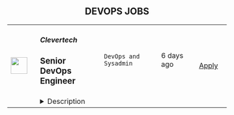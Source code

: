 <div align="center"><h2>DEVOPS JOBS</h2></div><table><tr>
                <td width="100" height="100" rowspan="2">
                    <img src="https://wwr-pro.s3.amazonaws.com/logos/0074/7619/logo.gif" width="38px" height="auto">
                </td>
                <td width="300">
                    <h5>Clevertech</h5>
                    <h3> Senior DevOps Engineer </h3>
                </td>
                <td width="300">
                    <code>DevOps and Sysadmin</code>
                </td>
                <td width="200">
                <text>6 days ago</text>
                </td>
                <td width="100" rowspan="2">
                <a href="https://weworkremotely.com/remote-jobs/clevertech-senior-devops-engineer-11" align="right" target="_blank">Apply</a>
                </td>
            </tr>
            <tr>
                <td colspan="3">
                <details><summary>Description</summary>
                <img src="https://we-work-remotely.imgix.net/logos/0074/7619/logo.gif?ixlib=rails-4.0.0&w=50&h=50&dpr=2&fit=fill&auto=compress" />

<p>
  <strong>Headquarters:</strong> New York, NY
    <br /><strong>URL:</strong> <a href="https://clevertech.biz">https://clevertech.biz</a>
</p>

<div>
<br>Experience Remote done Right. Over 20 years of remote experience, all 500+ staff are 100% remote and we still grow vibrant relationships, provide exceptional opportunities for career growth while working with stellar clients on ambitious projects<br><br>
</div><div><strong>What we're working on:</strong></div><div>
<br>Enterprise companies turn to us to help them launch innovative digital products that interact with hundreds of millions of customers, transactions and data points. The problems we solve every day are real and require creativity, grit and determination. We are building a culture that challenges norms while fostering experimentation and personal growth. In order to grasp the scale of problems we face, ideally, you have some exposure to Logistics, FinTech, Transportation, Insurance, Media or other complex multifactor industries<br><br>
</div><div><strong><br>Requirements</strong></div><ul>
<li>7+ years of professional experience (A technical assessment will be required)</li>
<li>Senior-level experience with AWS (EC2, RDS, S3, ECS, ELB)</li>
<li>Strong background in Linux and Mongo Atlas administration</li>
<li>Experience deploying Kubernetes in a production environment</li>
<li>Experience with CI/CD in Jenkins or CircleCi</li>
<li>Infrastructure as code (we use Terraform)</li>
<li>Experience with requirement gathering and presentation to executives</li>
<li>English fluency, verbal and written</li>
<li>Professional, empathic, team player</li>
<li>Problem solver, proactive, go-getter</li>
</ul><div><strong>Straight from the Devs</strong></div><div>
<br>Watch short snippets of actual developers (Real, not scripted) share why they joined <a href="https://cleverte.ch/3"><strong>YouTube Playlist<br></strong></a><br>
</div><div><strong>Why Clevertech is an amazing place to work at</strong></div><div>
<br>At Clevertech, you can expect that you will:<br><br>
</div><ul>
<li>Be 100% dedicated to one project at a time so that you can hone your skills, innovate and grow</li>
<li>Be a part of a team of talented and friendly senior-level developers</li>
<li>Work on projects that allow you to use cutting edge tech. We believe in constantly evolving your mastery</li>
</ul><div>
<br>The result? We produce meaningful work and we are truly proud and excited to be creating waves in an industry under transformation.<br><br><strong>Benefits of joining the Clevertech team</strong>
</div><div>
<br>We know that people do their best work when they’re taken care of. So we make sure to offer great benefits:<br><br>
</div><ul>
<li>Competitive Salaries</li>
<li>1 Month Paid Time Off For You</li>
<li>Personal Development Fund</li>
<li>Tenure-Based Rewards</li>
<li>Flexible Family Leave</li>
<li>Clevertech University</li>
<li>Clevertech Gives Back</li>
<li>Amazing Culture &amp; Strong Community</li>
</ul>

<p><strong>To apply:</strong> <a href="https://weworkremotely.com/remote-jobs/clevertech-senior-devops-engineer-11">https://weworkremotely.com/remote-jobs/clevertech-senior-devops-engineer-11</a></p>

                </details>
                </td>
            </tr>,<tr>
                <td width="100" height="100" rowspan="2">
                    <img src="https://wwr-pro.s3.amazonaws.com/logos/0081/9143/logo.gif" width="38px" height="auto">
                </td>
                <td width="300">
                    <h5>University of Pennsylvania</h5>
                    <h3> DevOps Engineer (Remote Eligible)</h3>
                </td>
                <td width="300">
                    <code>DevOps and Sysadmin</code>
                </td>
                <td width="200">
                <text>12 days ago</text>
                </td>
                <td width="100" rowspan="2">
                <a href="https://weworkremotely.com/remote-jobs/university-of-pennsylvania-devops-engineer-remote-eligible" align="right" target="_blank">Apply</a>
                </td>
            </tr>
            <tr>
                <td colspan="3">
                <details><summary>Description</summary>
                <img src="https://we-work-remotely.imgix.net/logos/0081/9143/logo.gif?ixlib=rails-4.0.0&w=50&h=50&dpr=2&fit=fill&auto=compress" />

<p>
  <strong>Headquarters:</strong> Philadelphia, PA
    <br /><strong>URL:</strong> <a href="https://www.upenn.edu/">https://www.upenn.edu/</a>
</p>

<div><strong>DevOps Engineer (Remote Eligible)</strong></div><div> </div><div><strong>University Overview</strong></div><div> </div><div>The University of Pennsylvania, the largest private employer in Philadelphia, is a world-renowned leader in education, research, and innovation. This historic, Ivy League school consistently ranks among the top 10 universities in the annual U.S. News &amp; World Report survey. Penn has 12 highly-regarded schools that provide opportunities for undergraduate, graduate and continuing education, all influenced by Penn's distinctive interdisciplinary approach to scholarship and learning. As an employer Penn has been ranked nationally on many occasions with the most recent award from Forbes who named Penn one of America's Best Employers By State in 2021.</div><div> </div><div>Penn offers a unique working environment within the city of Philadelphia. The University is situated on a beautiful urban campus, with easy access to a range of educational, cultural, and recreational activities. With its historical significance and landmarks, lively cultural offerings, and wide variety of atmospheres, Philadelphia is the perfect place to call home for work and play.</div><div> </div><div>The University offers a competitive benefits package that includes excellent healthcare and tuition benefits for employees and their families, generous retirement benefits, a wide variety of professional development opportunities, supportive work and family benefits, a wealth of health and wellness programs and resources, and much more.</div><div> </div><div>COVID-19 vaccination is a requirement for all positions at the University of Pennsylvania. New hires are expected to be fully vaccinated before beginning work at the University. For more information about Penn's vaccine requirements, visit the https://coronavirus.upenn.edu/ for the latest information.</div><div> </div><div><strong>Posted Job Title</strong></div><div>DevOps Engineer (Remote Eligible)</div><div> </div><div><strong>Job Profile Title</strong></div><div>Application Developer C</div><div> </div><div><strong>Job Description Summary</strong></div><div>The DevOps engineer has responsibility for the planning, development, and support of a layer of infrastructure that allows the library to package, deploy, monitor, and maintain applications that are developed from scratch at the library or that are our local customizations of open-source software like Samvera and Blacklight. This work requires close collaboration with developers, digital projects staff, and sysadmins, because the DevOps Engineer will create systems and processes to deliver software prepared by developers to hardware managed by sysadmins, entailing responsibility for a distinct, emerging layer of technical infrastructure.</div><div> </div><div><strong>Job Description</strong></div><div> </div><div><strong>Duties:</strong></div><div> </div><div>The DevOps Engineer will:</div><div> </div><div>• Collaborate with developers, the core services team, and an incumbent peer DevOps Engineer to organize and promote high-quality releases of library applications to production.</div><div>• Research, plan, introduce, and maintain processes for continuous integration, automated builds, more frequent deployments, application monitoring, and other practices that will improve quality and efficiency.</div><div>• Plan and implement robust development and production environments.</div><div>• Test, troubleshoot, and upgrade systems and services to ensure high uptime/availability of library applications.</div><div>• Serve as administrator and point of contact for cloud services on behalf of developers, digital projects staff, sysadmins, and stakeholders (currently primarily AWS S3 and Glacier storage, Digital Ocean).</div><div>• Participate in best practices such as integration testing, tracking QA process, and coordinating UA testing.</div><div> </div><div><strong>Qualifications:</strong></div><div> </div><div>Bachelor's degree and a minimum of 1-2 years of experience, or an equivalent combination of education and experience, are required. Demonstrated experience developing, managing, and deploying Docker images is essential. Experience with Linux systems and a programming language like Bash, Python, or Ruby is required.</div><div> </div><div><strong>Preferred Qualifications:</strong></div><div> </div><div>• Experience with container orchestration tools (e.g. Docker Swarm, Kubernetes, etc.).</div><div>• Experience with configuration management and Infrastructure as Code (IaC) tools, such as Ansible and Terraform.</div><div>• Proficient with continuous integration and continuous deployment frameworks, such as GitLab CI/CD, CircleCI, or GitHub Actions.</div><div>• Experience with distributed version control systems, such as Git, for code management.</div><div>• Understanding of system and/or microservices architectures.</div><div>• Familiarity with software development life cycle processes.</div><div>• Experience in a library or higher education environment preferred.</div><div> </div><div><strong>Application Requirement:</strong></div><div> </div><div>A Resume/CV are required to be considered for this position. Please upload your Resume/CV; multiple documents are allowed.</div><div> </div><div><strong>Budgeted Pay Range:</strong></div><div> </div><div>$70-80K commensurate with education and experience.</div><div> </div><div><strong>Job Location - City, State</strong></div><div>Philadelphia, Pennsylvania</div><div>
<strong>Remote Eligible</strong> - This position is eligible for a fully remote schedule with all work performed remotely. (Note: Only salaried (i.e., exempt), non-temporary positions are eligible for remote work outside the tri-state area (Pennsylvania, New Jersey and Delaware.)</div><div> </div><div><strong>Department / School</strong></div><div>University Library</div><div> </div><div><strong>Pay Range</strong></div><div>$51,824.00 - $109,535.33</div><div>Salary offers are made based on the candidate's qualifications, experience, skills, and education as they directly relate to the requirements of the position, as well as internal and market factors and grade profile.</div><div> </div><div><strong>Affirmative Action Statement</strong></div><div>Penn adheres to a policy that prohibits discrimination on the basis of race, color, sex, sexual orientation, gender identity, religion, creed, national or ethnic origin, citizenship status, age, disability, veteran status, or any other legally protected class.</div><div> </div><div><strong>Special Requirements</strong></div><div>Background check required after a conditional job offer is made. Consideration of the background check will be tailored to the requirements of the job.</div><div> </div><div><strong>University Benefits</strong></div><div> </div><div>• <strong>Health, Life, and Flexible Spending Accounts</strong>: Penn offers comprehensive medical, prescription, behavioral health, dental, vision, and life insurance benefits to protect you and your family's health and welfare. You can also use flexible spending accounts to pay for eligible health care and dependent care expenses with pre-tax dollars.</div><div> </div><div>• <strong>Tuition</strong>: Take advantage of Penn's exceptional tuition benefits. You, your spouse, and your dependent children can get tuition assistance here at Penn. Your dependent children are also eligible for tuition assistance at other institutions.</div><div> </div><div>• <strong>Retirement:</strong> Penn offers generous retirement plans to help you save for your future. Penn's Basic, Matching, and Supplemental retirement plans allow you to save for retirement on a pre-tax or Roth basis. Choose from a wide variety of investment options through TIAA and Vanguard.</div><div> </div><div>• <strong>Time Away from Work:</strong> Penn provides you with a substantial amount of time away from work during the course of the year. This allows you to relax, take vacations, attend to personal affairs, recover from illness or injury, spend time with family—whatever your personal needs may be.</div><div> </div><div>• <strong>Long-Term Care Insurance:</strong> In partnership with Genworth Financial, Penn offers faculty and staff (and your eligible family members) long-term care insurance to help you cover some of the costs of long-term care services received at home, in the community or in a nursing facility. If you apply when you're newly hired, you won't have to provide proof of good health or be subject to underwriting requirements. Eligible family members must always provide proof of good health and are subject to underwriting.</div><div> </div><div>• <strong>Wellness and Work-life Resources</strong>: Penn is committed to supporting our faculty and staff as they balance the competing demands of work and personal life. That's why we offer a wide variety of programs and resources to help you care for your health, your family, and your work-life balance.</div><div> </div><div>• <strong>Professional and Personal Development:</strong> Penn provides an array of resources to help you advance yourself personally and professionally.</div><div> </div><div>• <strong>University Resources:</strong> As a member of the Penn community, you have access to a wide range of University resources as well as cultural and recreational activities. Take advantage of the University's libraries and athletic facilities, or visit our arboretum and art galleries. There's always something going on at Penn, whether it's a new exhibit at the Penn Museum, the latest music or theater presentation at the Annenberg Center, or the Penn Relays at Franklin Field to name just a few examples. As a member of the Penn community, you're right in the middle of the excitement—and you and your family can enjoy many of these activities for free.</div><div> </div><div>• <strong>Discounts and Special Services</strong>: From arts and entertainment to transportation and mortgages, you'll find great deals for University faculty and staff. Not only do Penn arts and cultural centers and museums offer free and discounted admission and memberships to faculty and staff. You can also enjoy substantial savings on other goods and services such as new cars from Ford and General Motors, cellular phone service plans, movie tickets, and admission to theme parks.</div><div> </div><div>• <strong>Flexible Work Hours:</strong> Flexible work options offer creative approaches for completing work while promoting balance between work and personal commitments. These approaches involve use of non-traditional work hours, locations, and/or job structures.</div><div> </div><div>• <strong>Penn Home Ownership Services:</strong> Penn offers a forgivable loan for eligible employees interested in buying a home or currently residing in West Philadelphia, which can be used for closing costs or home improvements.</div><div> </div><div>• <strong>Adoption Assistance:</strong> Penn will reimburse eligible employees on qualified expenses in connection with the legal adoption of an eligible child, such as travel or court fees, for up to two adoptions in your household.</div><div> </div><div>​</div><div> </div><div>To learn more, please visit: https://www.hr.upenn.edu/PennHR/benefits-pay</div><div> </div><div><strong>To apply, visit https://apptrkr.com/3494283</strong></div><div> </div><div>Copyright ©2022 Jobelephant.com Inc. All rights reserved.</div><div> </div><div>https://www.jobelephant.com/</div>

<p><strong>To apply:</strong> <a href="https://weworkremotely.com/remote-jobs/university-of-pennsylvania-devops-engineer-remote-eligible">https://weworkremotely.com/remote-jobs/university-of-pennsylvania-devops-engineer-remote-eligible</a></p>

                </details>
                </td>
            </tr>,<tr>
                <td width="100" height="100" rowspan="2">
                    <img src="https://weworkremotely.com/assets/IsotypeV2-1ebe3dd57673f3e8d02b7490bc0faaef55d6a95d3a4aaf17298bd3ed503ae7fe.svg" width="38px" height="auto">
                </td>
                <td width="300">
                    <h5>Proxify AB</h5>
                    <h3> Senior DevOps Engineer</h3>
                </td>
                <td width="300">
                    <code>DevOps and Sysadmin</code>
                </td>
                <td width="200">
                <text>37 days ago</text>
                </td>
                <td width="100" rowspan="2">
                <a href="https://weworkremotely.com/remote-jobs/proxify-ab-senior-devops-engineer" align="right" target="_blank">Apply</a>
                </td>
            </tr>
            <tr>
                <td colspan="3">
                <details><summary>Description</summary>
                

<p>
  <strong>Headquarters:</strong> Sweden
    <br /><strong>URL:</strong> <a href="http://career.proxify.io">http://career.proxify.io</a>
</p>

<div><strong>The Role:</strong></div><div>We are searching for a Senior DevOps Engineer. You can be a perfect candidate if you are growth-oriented, you take pleasure in your work, and you enjoy working on new ideas to develop exciting products. By joining Proxify, you will get considerable opportunities to work with leading brands and amazing startups to build their next product and growth features. </div><div><br></div><div><strong>What we are looking for:</strong></div><div><br></div><ul>
<li>You have +4 years of solid development experience as a DevOps Engineer;</li>
<li>You have +3 years of experience in Azure Cloud and Kubernetes;</li>
<li>You have good understanding of operating, monitoring, and documenting cloud solutions;</li>
<li>Responsible and able to work with minimal supervision;</li>
<li>Upper-intermediate English level;</li>
<li>You can communicate well with both technical and non-technical clients.</li>
</ul><div>
<strong><br>Nice-to-have:</strong> <br><br>
</div><ul>
<li>Timezone: CET (+/- 3 hours);</li>
<li>Azure certifications in Cloud development and architecture would be a plus.</li>
</ul><div>
<strong><br>Responsibilities:<br></strong><br>
</div><ul>
<li>Set up and maintain local development and test environments (based on containers and similar technologies);</li>
<li>Set up CI/CD pipelines, including build processes for container images and delivery to container registries;</li>
<li>Planning and setting up automated updates to AKS (Azure Kubernetes Service) and surrounding infrastructure components;</li>
<li>Continued setup and improvement of Cloud infrastructure to support new cloud-native solutions;</li>
<li>Collaborate with the stakeholders.</li>
</ul><div>
<strong>What we offer:<br></strong>💻 <strong>100% remote work</strong>: Work from anywhere.<br>👌🏻 <strong>Flexibility</strong>: The ability to change the project to another one.<br>💵 <strong>Financial growth</strong>: Competitive compensation and performance-based increases.<br>🧘🏻‍♂️ <strong>Freedom</strong>: Very flexible working schedule<br>.🚀 <strong>360-degree growth</strong>: Opportunities for professional development and personal growth.</div><div>
<br><br>
</div><div><strong>Your benefits with Proxify:</strong></div><ul>
<li>
<strong>Be part of the Proxify community</strong>: Network with like-minded and enthusiastic individuals to make a difference. </li>
<li>
<strong>Make an impact</strong>: You get the opportunity to work on projects that inspire you and add value to your career.</li>
<li>
<strong>Transparency</strong>: Contracts with transparency in earnings and working hours.</li>
<li>
<strong>Save your time</strong>: Fast and efficient hiring process to match you with the project of your preference.</li>
<li>
<strong>Ownership: </strong>Take ownership of your work and enjoy more freedom in your career.</li>
</ul><div>
<br><br><br>
</div>

<p><strong>To apply:</strong> <a href="https://weworkremotely.com/remote-jobs/proxify-ab-senior-devops-engineer">https://weworkremotely.com/remote-jobs/proxify-ab-senior-devops-engineer</a></p>

                </details>
                </td>
            </tr>,<tr>
                <td width="100" height="100" rowspan="2">
                    <img src="https://remotive.com/job/1486908/logo" width="38px" height="auto">
                </td>
                <td width="300">
                    <h5>Avaaz</h5>
                    <h3>Senior DevOps Engineer</h3>
                </td>
                <td width="300">
                    <code>api,AWS,devops,elasticsearch</code>
                </td>
                <td width="200">
                <text>2 days ago</text>
                </td>
                <td width="100" rowspan="2">
                <a href="https://remotive.com/remote-jobs/devops/senior-devops-engineer-1486908" align="right" target="_blank">Apply</a>
                </td>
            </tr>
            <tr>
                <td colspan="3">
                <details><summary>Description</summary>
                <p><strong>About Avaaz</strong></p>
<p><span style="font-weight: 400;">Avaaz is an international campaigning and advocacy organization that provides its global membership of over 70 million people with opportunities to change the world. This includes protecting human rights across the world, saving our planet from climate change and other threats, and fighting to stop disinformation and other cyber threats from undermining our democracies.</span></p>
<p><strong>Senior DevOps Engineer Position Overview </strong></p>
<p><span style="font-weight: 400;">Our tech needs are growing, and we’re now looking for a Senior DevOps Engineer to join our team of outstanding professionals, working from home in many different countries.</span></p>
<p><span style="font-weight: 400;">The ideal candidate will have 5+ years experience in system administration, supporting development of software using modern languages, and a good understanding of SQL and noSQL data stores. They will have leadership skills and be able to advise on decisions regarding hardware performance for a given software, and will also know when we should modify the underlying infrastructure or fix a particular piece of code. They are familiar with test automation and applications that work at scale.</span></p>
<p><span style="font-weight: 400;">The Senior DevOps Engineer does not need to be an expert in all areas, but rather be a self-starter with a broad range of experiences in different areas with excellent team and communication skills.</span></p>
<p><strong>Responsibilities:</strong></p>
<p>- Mentor other developers, share knowledge with peers, and help shape the team's technical growth.<br>- Improve tech and campaigns teams' efficiency through innovative solutions to day-to-day challenges.<br>- Manage our deployment and testing infrastructure, supporting the implementation of Continuous Integration.<br>- Refine development processes to make interactions between Software Engineers and Administrators, fluid, and productive.<br>- Participate in architectural decision-making in support of scalability, reliability, and maintainability.<br>- Automate repetitive tasks required to maintain a secure and up-to-date operational environment.<br>- Develop, improve, maintain, and document infrastructure management systems.<br>- Work with other teams to build, test, and roll out systems. <br>- Participate in an on-call rotation for systems support. </p>
<p><strong>Qualifications</strong></p>
<p><span style="font-weight: 400;">The following list of qualifications is what we believe gives you the experience required to work in our environment and deliver on the responsibilities listed above. </span></p>
<p><strong>You should apply for this role if you feel you have the necessary experience, even if you don't meet all the requirements below:</strong></p>
<p>- A desire to have a positive impact in the world<br>- A growth mindset and a desire to challenge yourself<br>- Strong written and oral communication skills<br>- Strong teamwork skills, comfortable in a highly collaborative team culture and a hierarchical team structure<br>- High professionalism, self-motivation, efficiency and results-oriented delivery<br>- Ability to adjust quickly to changing conditions and requirements<br>- Experience in handling ambiguity, simplifying requirements, and distilling user cases down to deliver solutions<br>- Good problem-solving, debugging and troubleshooting skills<br>- 5+ years of experience as a Software Engineer, and 5+ years of experience as a Systems Administrator<br>- 3+ years of experience working at large-scale applications<br>- 5+ years working in AWS environments, particularly VPCs with an understanding of the AWS API.<br>- Intimate knowledge of Linux (Redhat/CentOS) and at least 5 years experience in environments with more than 50 servers<br>- Strong fundamentals in Python and strong bash scripting skills<br>- Experience with infrastructure as code (Ansible/Puppet/Chef/others)<br>- Experience with monitoring of large scale systems, particularly with Zabbix<br><strong>- Fluency in spoken and written English is required</strong></p>
<p><span style="font-weight: 400;">It would help your application if you have …</span></p>
<p>- Experience managing application build pipelines and continuous integration environments<br>- Experience in running and maintaining containerized applications and orchestration at scale in a variety of managed and unmanaged cross-platform setups<br>- Experience with the AWS code build and deploy tools and ECS<br>- Comfortable working with a range of storage engines (MySQL, Elasticsearch, Redis)<br>- Understanding of network and application security<br>- Understanding of all layers involved in web communications, including experience in network debugging<br>- Experience at large-scale web companies<br>- Experience working in distributed teams<br>- Experience with Agile methodologies, namely Kanban and Scrum.<span style="font-weight: 400;"> </span></p>
<p><strong>Location</strong></p>
<p><span style="font-weight: 400;">Avaaz is a fully virtual organization, coordinating work using email, Slack and other tools. Our staff are based in cities all over the world. For this position, the candidate would ideally be based in the following time zones: -05 UTC to +2 UTC. Avaaz will support you to set up a home or co-working environment that leads to excellence in delivery and long-term sustainability.</span></p>
<p><strong>Compensation and Benefits</strong></p>
<p>- 5 weeks paid vacation per year and 10 paid holidays per year<br>- $3,000 USD or local equivalent for training and development per year<br>- $1,500 USD or local equivalent for language development per year<br>- Out-of-Home Workspace Rental<br>- Salary varies with location and experience, and is highly competitive with leading international nongovernmental organisations.The full-package salary for this position ranges from € 51172 - € 85286 EURO or local equivalent, depending on local cost of living and experience. An accurate range in local currency will be provided to candidates. </p>
<p><strong>Avaaz’s Commitment to Equity and Inclusion</strong><span style="font-weight: 400;"> </span></p>
<p><span style="font-weight: 400;">As a global organization with millions of members around the world, it’s important to us that our team reflects the diversity needed to lead a movement of people from across the planet, rising to meet some of the most complex challenges humanity has ever faced. We believe we can only succeed by building a diverse team full of fresh perspectives and original ideas, and we are committed to creating a working environment in which everyone has an equal opportunity to fulfill their potential.</span></p>
<p><span style="font-weight: 400;">Our team includes native and non-native English speakers, the self-taught and university educated, people with all sorts of professional backgrounds. If doing the job you just read about would make you excited to come to work every day, if you’re talented, hard-working and committed to making a difference - we want you to apply.</span></p>
<p><span style="font-weight: 400;">Avaaz does not discriminate on the basis of race, ethnicity, colour, ancestry, language and accent, national origin, citizenship, sex, gender identity or expression, sexual orientation, age, family/parental or marital status, political affiliation, religion, socioeconomic class/caste, disability or any other characteristic protected by law.</span></p>
<p><span style="font-weight: 400;">If you have suggestions for us on how to put these values into practice in our hiring process, we’d value your input. Please write to us at </span><a href="mailto:recruitment@avaaz.org" rel="nofollow"><span style="font-weight: 400;">recruitment@avaaz.org</span></a><span style="font-weight: 400;"> with the subject line ‘Hiring Feedback’. </span></p>
<p><span style="font-weight: 400;">We’ll provide reasonable accommodations for qualified applicants with disabilities or special needs to participate in the application process, so please let us know if you have such a request when you apply.</span></p>
<img src="https://remotive.com/job/track/1486908/blank.gif?source=public_api" alt=""/>
                </details>
                </td>
            </tr></table>